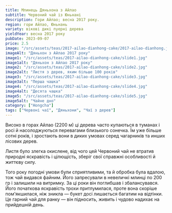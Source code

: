 ```yaml
---
title: Млинець Дяньхона з Айлао
subtitle: Червоний чай із Юньнані
description: Гори Айлао; весна 2017 року.
region: гори Айлао, Юньнань
variety: вікові дикі пуерні дерева
yieldYear: весна 2017 року
pubDate: 2023-09-07
price: 2.5
image: "/src/assets/teas/2017-ailao-dianhong-cake/2017-ailao-dianhong.jpg"
imageAlt: "Дяньхон з Айлао 2017 року"
image1: "/src/assets/teas/2017-ailao-dianhong-cake/slide1.jpg"
image1alt: "Дяньхон з Айлао 2017 року"
image2: "/src/assets/teas/2017-ailao-dianhong-cake/slide2.jpg"
image2alt: "Листя з дерев, яким більше 100 років"
image3: "/src/assets/teas/2017-ailao-dianhong-cake/slide3.jpg"
image3alt: "Перша чашка"
image4: "/src/assets/teas/2017-ailao-dianhong-cake/slide4.jpg"
image4alt: "Десята чашка"
image5: "/src/assets/teas/2017-ailao-dianhong-cake/slide5.jpg"
image5alt: "Чайне дно"
category: ["Hongcha"]
tags: ["Червоні чаї", "Дяньхони", "Чаї з дерев"]
---
```


Високо в горах Айлао (2200 м) ці дерева часто купаються в туманах і росі й насолоджуються перевагами близького сонечка. Їм уже більше сотні років, і зростають вони в диких умовах серед чагарників та инших лісових дерев.

Листя було злегка окислене, від чого цей Червоний чай не втратив природні яскравість і цілющість, зберіг свої справжні особливості й життєву силу.

Того року погодні умови були сприятливими, та й обробка була вдалою, тож чай видався файним. Його запресували в невеличкі млинці по 200 гр і залишили на витримку. За ці роки він поглибшав і збалансувався. Його початкова яскравість трохи притлумилася, проте вона скоріше пом'якшилася, ніж зникла — букет досі лишається багатим на відтінки. Це гарний чай для ранку — він підносить, живить і чудово надихає на прийдешній день.
